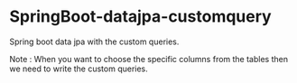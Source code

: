 # SpringBoot-datajpa-customquery

Spring boot data jpa with the custom queries.

Note : When you want to choose the specific columns from the tables then we need to write the custom queries.
